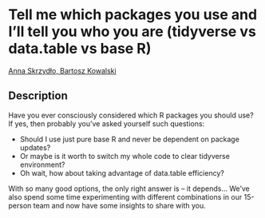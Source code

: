 # Tell me which packages you use and I’ll tell you who you are (tidyverse vs data.table vs base R)

[Anna	Skrzydło, Bartosz Kowalski]()

## Description

Have you ever consciously considered which R packages you should use? If yes, then probably you’ve asked yourself such questions:

+ Should I use just pure base R and never be dependent on package updates? 
+ Or maybe is it worth to switch my whole code to clear tidyverse environment? 
+ Oh wait, how about taking advantage of data.table efficiency? 

With so many good options, the only right answer is – it depends… We’ve also spend some time experimenting with different combinations in our 15-person team and now have some insights to share with you.

